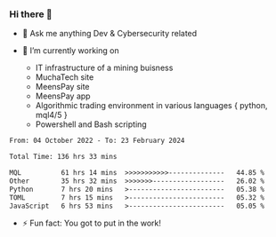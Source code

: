 ### Hi there 👋

- 💬 Ask me anything Dev & Cybersecurity related

- 🔭 I’m currently working on 
     - IT infrastructure of a mining buisness
     - MuchaTech site
     - MeensPay site
     - MeensPay app
     - Algorithmic trading environment in various languages { python, mql4/5 }
     - Powershell and Bash scripting 
 
 
<!--START_SECTION:waka-->

```txt
From: 04 October 2022 - To: 23 February 2024

Total Time: 136 hrs 33 mins

MQL          61 hrs 14 mins  >>>>>>>>>>>--------------   44.85 %
Other        35 hrs 32 mins  >>>>>>>------------------   26.02 %
Python       7 hrs 20 mins   >------------------------   05.38 %
TOML         7 hrs 15 mins   >------------------------   05.32 %
JavaScript   6 hrs 53 mins   >------------------------   05.05 %
```

<!--END_SECTION:waka-->


- ⚡ Fun fact: You got to put in the work!

<!--
**oswaldmotape/oswaldmotape** is a ✨ _special_ ✨ repository because its `README.md` (this file) appears on your GitHub profile.

Here are some ideas to get you started:

- 🔭 I’m currently working on ...
- 🌱 I’m currently learning ...
- 👯 I’m looking to collaborate on ...
- 🤔 I’m looking for help with ...
- 💬 Ask me about ...
- 📫 How to reach me: ...
- 😄 Pronouns: ...
- ⚡ Fun fact: ...
-->
